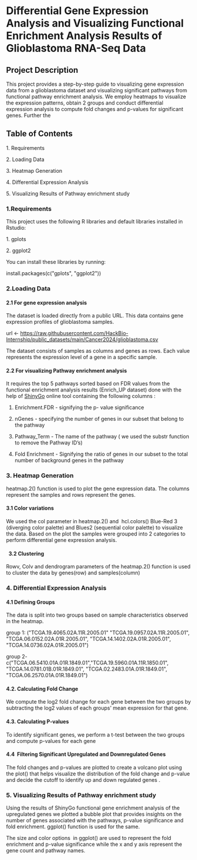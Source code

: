 <!--StartFragment-->


# Differential Gene Expression Analysis and Visualizing Functional Enrichment Analysis Results of Glioblastoma RNA-Seq Data

## **Project Description** 

This project provides a step-by-step guide to visualizing gene expression data from a glioblastoma dataset and visualizing significant pathways from functional pathway enrichment analysis. We employ heatmaps to visualize the expression patterns, obtain 2 groups and conduct differential expression analysis to compute fold changes and p-values for significant genes. Further the 


## **Table of Contents**

1\. Requirements

2\. Loading Data

3\. Heatmap Generation

4\. Differential Expression Analysis

5\. Visualizing Results of Pathway enrichment study 


### **1.Requirements**

This project uses the following R libraries and default libraries installed in Rstudio:

1\. gplots

2\. ggplot2

You can install these libraries by running:

install.packages(c("gplots", "ggplot2"))


### **2.Loading Data**

#### 2.1 For gene expression analysis

The dataset is loaded directly from a public URL. This data contains gene expression profiles of glioblastoma samples.

url <- <https://raw.githubusercontent.com/HackBio-Internship/public_datasets/main/Cancer2024/glioblastoma.csv>

The dataset consists of samples as columns and genes as rows. Each value represents the expression level of a gene in a specific sample.


#### 2.2 For visualizing Pathway enrichment analysis

It requires the top 5 pathways sorted based on FDR values from the functional enrichment analysis results (Enrich\_UP dataset) done with the help of [ShinyGo](http://bioinformatics.sdstate.edu/go/) online tool containing the following columns : 

1. Enrichment.FDR - signifying the p- value significance

2. nGenes - specifying the number of genes in our subset that belong to the pathway

3. Pathway\_Term - The name of the pathway ( we used the substr function to remove the Pathway ID’s)

4. Fold Enrichment - Signifying the ratio of genes in our subset to the total number of background genes in the pathway


### **3. Heatmap Generation**

heatmap.2() function is used to plot the gene expression data. The columns represent the samples and rows represent the genes.


#### 3.1 Color variations

We used the col parameter in heatmap.2() and  hcl.colors() Blue-Red 3 (diverging color palette) and Blues2 (sequential color palette) to visualize the data. Based on the plot the samples were grouped into 2 categories to perform differential gene expression analysis.


####   3.2 Clustering

Rowv, Colv and dendrogram parameters of the heatmap.2() function is used to cluster the data by genes(row) and samples(column)


### **4. Differential Expression Analysis**

#### 4.1 Defining Groups

The data is split into two groups based on sample characteristics observed in the heatmap. 

group 1: ("TCGA.19.4065.02A.11R.2005.01" "TCGA.19.0957.02A.11R.2005.01", "TCGA.06.0152.02A.01R.2005.01", "TCGA.14.1402.02A.01R.2005.01", "TCGA.14.0736.02A.01R.2005.01")

group 2- c("TCGA.06.5410.01A.01R.1849.01","TCGA.19.5960.01A.11R.1850.01", "TCGA.14.0781.01B.01R.1849.01", "TCGA.02.2483.01A.01R.1849.01", "TCGA.06.2570.01A.01R.1849.01")


#### 4.2. Calculating Fold Change

We compute the log2 fold change for each gene between the two groups by subtracting the log2 values of each groups’ mean expression for that gene.


#### 4.3. Calculating P-values

To identify significant genes, we perform a t-test between the two groups and compute p-values for each gene


#### 4.4  Filtering Significant Upregulated and Downregulated Genes

The fold changes and p-values are plotted to create a volcano plot using the plot() that helps visualize the distribution of the fold change and p-value and decide the cutoff to identify up and down regulated genes .


### **5. Visualizing Results of Pathway enrichment study** 

Using the results of ShinyGo functional gene enrichment analysis of the upregulated genes we plotted a bubble plot that provides insights on the number of genes associated with the pathways, p-value significance and fold enrichment. ggplot() function is used for the same. 

The size and color options  in ggplot() are used to represent the fold enrichment and p-value significance while the x and y axis represent the gene count and pathway names.

<!--EndFragment-->
